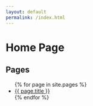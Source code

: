 ```yaml
---
layout: default
permalink: /index.html
---
```


# Home Page

## Pages

<ul>
{% for page in site.pages %}
  <li><a href="{{ page.url }}">{{ page.title }}</a></li>
{% endfor %}
</ul>

